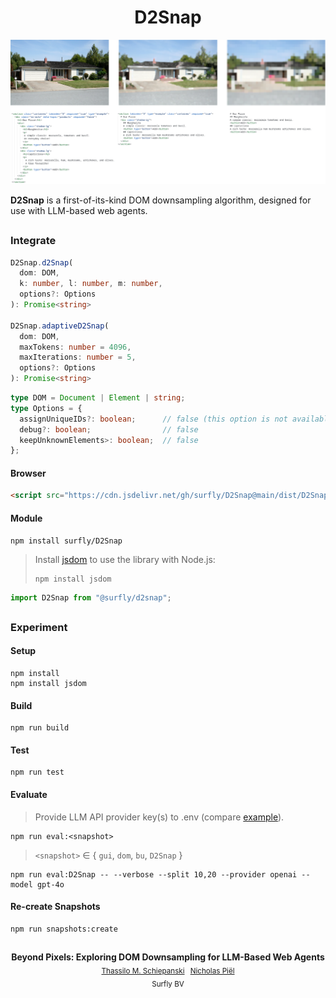 <h1 align="center">D2Snap</h1>

![Example of downsampling on an image (top) and a DOM (bottom) instance](./.github/downsampling.png)

**D2Snap** is a first-of-its-kind DOM downsampling algorithm, designed for use with LLM-based web agents.

##

### Integrate

``` ts
D2Snap.d2Snap(
  dom: DOM,
  k: number, l: number, m: number,
  options?: Options
): Promise<string>

D2Snap.adaptiveD2Snap(
  dom: DOM,
  maxTokens: number = 4096,
  maxIterations: number = 5,
  options?: Options
): Promise<string>
```

``` ts
type DOM = Document | Element | string;
type Options = {
  assignUniqueIDs?: boolean;      // false (this option is not available with string input)
  debug?: boolean;                // false
  keepUnknownElements>: boolean;  // false
};
```

#### Browser

``` html
<script src="https://cdn.jsdelivr.net/gh/surfly/D2Snap@main/dist/D2Snap.browser.js"></script>
```

#### Module

``` console
npm install surfly/D2Snap
```

> Install [jsdom](https://github.com/jsdom/jsdom) to use the library with Node.js:
> ``` console
> npm install jsdom
> ```

``` js
import D2Snap from "@surfly/d2snap";
```

##

### Experiment

#### Setup

``` console
npm install
npm install jsdom
```

#### Build

``` console
npm run build
```

#### Test

``` console
npm run test
```

#### Evaluate

> Provide LLM API provider key(s) to .env (compare [example](./.env.example)).

``` console
npm run eval:<snapshot>
```

> `<snapshot>` ∈ { `gui`, `dom`, `bu`, `D2Snap` }

``` console
npm run eval:D2Snap -- --verbose --split 10,20 --provider openai --model gpt-4o
```

#### Re-create Snapshots

``` console
npm run snapshots:create
```

##

<p align="center">
    <strong>Beyond Pixels: Exploring DOM Downsampling for LLM-Based Web Agents</strong>
    <br>
    <sub><a href="https://github.com/t-ski" target="_blank">Thassilo M. Schiepanski</a></sub>
    &hairsp;
    <sub><a href="https://nl.linkedin.com/in/nicholasp" target="_blank">Nicholas Piël</a></sub>
    <br>
    <sub>Surfly BV</sub>
</p>